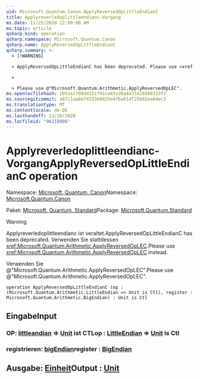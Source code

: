 ```yaml
---
uid: Microsoft.Quantum.Canon.ApplyReversedOpLittleEndianC
title: Applyreverledoplittleendianc-Vorgang
ms.date: 11/25/2020 12:00:00 AM
ms.topic: article
qsharp.kind: operation
qsharp.namespace: Microsoft.Quantum.Canon
qsharp.name: ApplyReversedOpLittleEndianC
qsharp.summary: >-
  > [!WARNING]

  > ApplyReversedOpLittleEndianC has been deprecated. Please use <xref:Microsoft.Quantum.Arithmetic.ApplyReversedOpLEC> instead.

  >

  > Please use @"Microsoft.Quantum.Arithmetic.ApplyReversedOpLEC".
ms.openlocfilehash: 2b5ce2708dd151f91ca83cd8a4a35418d88323f7
ms.sourcegitcommit: a87c1aa8e7453360025e47ba614f25b02ea84ec3
ms.translationtype: MT
ms.contentlocale: de-DE
ms.lasthandoff: 11/26/2020
ms.locfileid: "96218086"
---
```

# <a name="applyreversedoplittleendianc-operation"></a><span data-ttu-id="c853c-102">Applyreverledoplittleendianc-Vorgang</span><span class="sxs-lookup"><span data-stu-id="c853c-102">ApplyReversedOpLittleEndianC operation</span></span>

<span data-ttu-id="c853c-103">Namespace: [Microsoft. Quantum. Canon](xref:Microsoft.Quantum.Canon)</span><span class="sxs-lookup"><span data-stu-id="c853c-103">Namespace: [Microsoft.Quantum.Canon](xref:Microsoft.Quantum.Canon)</span></span>

<span data-ttu-id="c853c-104">Paket: [Microsoft. Quantum. Standard](https://nuget.org/packages/Microsoft.Quantum.Standard)</span><span class="sxs-lookup"><span data-stu-id="c853c-104">Package: [Microsoft.Quantum.Standard](https://nuget.org/packages/Microsoft.Quantum.Standard)</span></span>


> [!WARNING]
> <span data-ttu-id="c853c-105">Applyreverledoplittleendianc ist veraltet.</span><span class="sxs-lookup"><span data-stu-id="c853c-105">ApplyReversedOpLittleEndianC has been deprecated.</span></span> <span data-ttu-id="c853c-106">Verwenden Sie stattdessen <xref:Microsoft.Quantum.Arithmetic.ApplyReversedOpLEC>.</span><span class="sxs-lookup"><span data-stu-id="c853c-106">Please use <xref:Microsoft.Quantum.Arithmetic.ApplyReversedOpLEC> instead.</span></span>
>
> <span data-ttu-id="c853c-107">Verwenden Sie @"Microsoft.Quantum.Arithmetic.ApplyReversedOpLEC".</span><span class="sxs-lookup"><span data-stu-id="c853c-107">Please use @"Microsoft.Quantum.Arithmetic.ApplyReversedOpLEC".</span></span>



```qsharp
operation ApplyReversedOpLittleEndianC (op : (Microsoft.Quantum.Arithmetic.LittleEndian => Unit is Ctl), register : Microsoft.Quantum.Arithmetic.BigEndian) : Unit is Ctl
```


## <a name="input"></a><span data-ttu-id="c853c-108">Eingabe</span><span class="sxs-lookup"><span data-stu-id="c853c-108">Input</span></span>

### <a name="op--littleendian--unit--is-ctl"></a><span data-ttu-id="c853c-109">OP: [littleandian](xref:Microsoft.Quantum.Arithmetic.LittleEndian) => [Unit](xref:microsoft.quantum.lang-ref.unit)  ist CTL</span><span class="sxs-lookup"><span data-stu-id="c853c-109">op : [LittleEndian](xref:Microsoft.Quantum.Arithmetic.LittleEndian) => [Unit](xref:microsoft.quantum.lang-ref.unit)  is Ctl</span></span>




### <a name="register--bigendian"></a><span data-ttu-id="c853c-110">registrieren: [bigEndian](xref:Microsoft.Quantum.Arithmetic.BigEndian)</span><span class="sxs-lookup"><span data-stu-id="c853c-110">register : [BigEndian](xref:Microsoft.Quantum.Arithmetic.BigEndian)</span></span>





## <a name="output--unit"></a><span data-ttu-id="c853c-111">Ausgabe: [Einheit](xref:microsoft.quantum.lang-ref.unit)</span><span class="sxs-lookup"><span data-stu-id="c853c-111">Output : [Unit](xref:microsoft.quantum.lang-ref.unit)</span></span>

